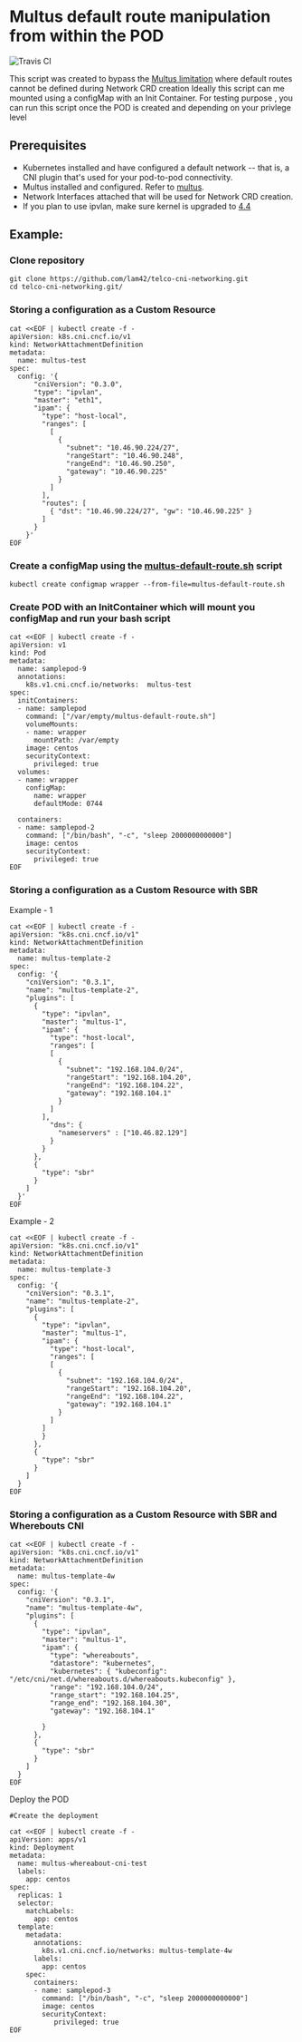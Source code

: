 # Multus default route manipulation from within the POD 
![Travis CI](https://travis-ci.org/redhat-nfvpe/telco-cni-networking.svg?branch=master)

This script was created to bypass the [Multus limitation](https://github.com/intel/multus-cni/issues/349) where default routes cannot be defined during Network CRD creation
Ideally this script can me mounted using a configMap with an Init Container. For testing purpose , you can run this script once the POD is created and depending on your privlege level




## Prerequisites
- Kubernetes installed and have configured a default network -- that is, a CNI plugin that's used for your pod-to-pod connectivity.
- Multus installed and configured. Refer to [multus](https://github.com/intel/multus-cni).
- Network Interfaces attached that will be used for Network CRD creation.
- If you plan to use ipvlan, make sure kernel is upgraded to [4.4](https://github.com/intel/multus-cni/issues/347)


## Example: 


### Clone repository 
```
git clone https://github.com/lam42/telco-cni-networking.git
cd telco-cni-networking.git/
```


### Storing a configuration as a Custom Resource

```
cat <<EOF | kubectl create -f -
apiVersion: k8s.cni.cncf.io/v1
kind: NetworkAttachmentDefinition
metadata:
  name: multus-test
spec:
  config: '{
      "cniVersion": "0.3.0",
      "type": "ipvlan",
      "master": "eth1",
      "ipam": {
        "type": "host-local",
        "ranges": [
          [
            {
              "subnet": "10.46.90.224/27",
              "rangeStart": "10.46.90.248",
              "rangeEnd": "10.46.90.250",
              "gateway": "10.46.90.225"
            }
          ]
        ],
        "routes": [
          { "dst": "10.46.90.224/27", "gw": "10.46.90.225" }
        ]
      }
    }'
EOF
```



### Create a configMap using the [multus-default-route.sh](https://github.com/lam42/telco-cni-networking/blob/master/multus-default-route.sh) script

```
kubectl create configmap wrapper --from-file=multus-default-route.sh
```

### Create POD with an InitContainer which will mount you configMap and run your bash script 

```
cat <<EOF | kubectl create -f -
apiVersion: v1
kind: Pod
metadata:
  name: samplepod-9
  annotations:
    k8s.v1.cni.cncf.io/networks:  multus-test
spec:
  initContainers:
  - name: samplepod
    command: ["/var/empty/multus-default-route.sh"]
    volumeMounts:
    - name: wrapper
      mountPath: /var/empty
    image: centos
    securityContext:
      privileged: true
  volumes:
  - name: wrapper
    configMap:
      name: wrapper
      defaultMode: 0744

  containers:
  - name: samplepod-2
    command: ["/bin/bash", "-c", "sleep 2000000000000"]
    image: centos
    securityContext:
      privileged: true
EOF
```


### Storing a configuration as a Custom Resource with SBR 

Example - 1

```
cat <<EOF | kubectl create -f -
apiVersion: "k8s.cni.cncf.io/v1"
kind: NetworkAttachmentDefinition
metadata:
  name: multus-template-2
spec:
  config: '{
    "cniVersion": "0.3.1",
    "name": "multus-template-2",
    "plugins": [
      {
        "type": "ipvlan",
        "master": "multus-1",
        "ipam": {
          "type": "host-local",
          "ranges": [
          [
            {
              "subnet": "192.168.104.0/24",
              "rangeStart": "192.168.104.20",
              "rangeEnd": "192.168.104.22",
              "gateway": "192.168.104.1"
            }
          ]
        ],
          "dns": {
            "nameservers" : ["10.46.82.129"]
          }
        }
      },
      {
        "type": "sbr"
      }
    ]
  }'
EOF
```

Example - 2
```
cat <<EOF | kubectl create -f -
apiVersion: "k8s.cni.cncf.io/v1"
kind: NetworkAttachmentDefinition
metadata:
  name: multus-template-3
spec:
  config: '{
    "cniVersion": "0.3.1",
    "name": "multus-template-2",
    "plugins": [
      {
        "type": "ipvlan",
        "master": "multus-1",
        "ipam": {
          "type": "host-local",
          "ranges": [
          [
            {
              "subnet": "192.168.104.0/24",
              "rangeStart": "192.168.104.20",
              "rangeEnd": "192.168.104.22",
              "gateway": "192.168.104.1"
            }
          ]
        ]
        }
      },
      {
        "type": "sbr"
      }
    ]
  }
EOF
```
### Storing a configuration as a Custom Resource with SBR and Wherebouts CNI 
```
cat <<EOF | kubectl create -f -
apiVersion: "k8s.cni.cncf.io/v1"
kind: NetworkAttachmentDefinition
metadata:
  name: multus-template-4w
spec:
  config: '{
    "cniVersion": "0.3.1",
    "name": "multus-template-4w",
    "plugins": [
      {
        "type": "ipvlan",
        "master": "multus-1",
        "ipam": {
          "type": "whereabouts",
          "datastore": "kubernetes",
          "kubernetes": { "kubeconfig": "/etc/cni/net.d/whereabouts.d/whereabouts.kubeconfig" },
          "range": "192.168.104.0/24",
          "range_start": "192.168.104.25",
          "range_end": "192.168.104.30",
          "gateway": "192.168.104.1"

        }
      },
      {
        "type": "sbr"
      }
    ]
  }  
EOF
```
Deploy the POD
```
#Create the deployment 

cat <<EOF | kubectl create -f -
apiVersion: apps/v1
kind: Deployment
metadata:
  name: multus-whereabout-cni-test
  labels:
    app: centos
spec:
  replicas: 1
  selector:
    matchLabels:
      app: centos
  template:
    metadata:
      annotations:
        k8s.v1.cni.cncf.io/networks: multus-template-4w
      labels:
        app: centos
    spec:  
      containers:
      - name: samplepod-3
        command: ["/bin/bash", "-c", "sleep 2000000000000"]
        image: centos
        securityContext:
           privileged: true
EOF
```

